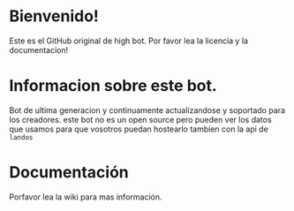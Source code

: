 # Bienvenido!
  Este es el GitHub original de high bot.
  Por favor lea la licencia y la documentacion!

# Informacion sobre este bot.
  Bot de ultima generacion y continuamente actualizandose y soportado para los creadores.
  este bot no es un open source pero pueden ver los datos que usamos para que vosotros puedan hostearlo tambien con la api de `landos`
  
# Documentación
  Porfavor lea la wiki para mas información.
